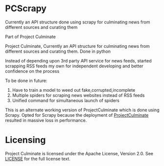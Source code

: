 # PCScrapy
Currently an API structure done using scrapy for culminating news from different sources and curating them 

Part of Project Culminate


Project Culminate,
Currently an API structure for culminating news from different sources and curating them.
Done in python

Instead of depending upon  3rd party API service for news feeds, started scrapping RSS feeds my own for independent developing and better confidence on the process


To be done in future:
1) Have to train a model to weed out fake,corrupted,incomplete
2) Multiple spiders for scraping news websites instead of RSS feeds
3) Unified command for simultaneous launch of spiders


This is an alternate working version of ProjectCulminate which is done using Scrapy. Opted for Scrapy because the deployment of [ProjectCulminate](https://github.com/arju88nair/ProjectCulminate) resulted in massive loss in performance.



Licensing
=========
Project Culminate is licensed under the Apache License, Version 2.0. See
[LICENSE](https://github.com/arju88nair/PCscrapy/blob/master/LICENSE) for the full
license text.
